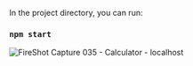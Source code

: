

In the project directory, you can run:

### `npm start`


![FireShot Capture 035 - Calculator - localhost](https://user-images.githubusercontent.com/65375259/206761285-c52141f3-25b6-4648-b1e7-1369d3abbe5f.png)

